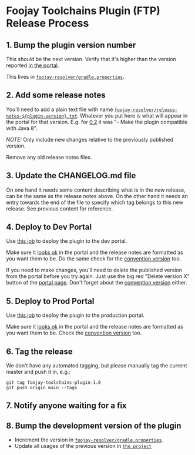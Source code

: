 # Foojay Toolchains Plugin (FTP) Release Process

## 1. Bump the plugin version number

This should be the next version.
Verify that it's higher than the version reported [in the portal](https://plugins.gradle.org/plugin/org.gradle.toolchains.foojay-resolver).

This lives in [`foojay-resolver/gradle.properties`](https://github.com/gradle/foojay-toolchains/blob/main/foojay-resolver/gradle.properties).


## 2. Add some release notes

You'll need to add a plain text file with name [`foojay-resolver/release-notes-${plugin-version}.txt`](https://github.com/gradle/foojay-toolchains/tree/main/foojay-resolver).
Whatever you put here is what will appear in the portal for that version.
E.g. for [0.2](https://plugins.gradle.org/plugin/org.gradle.toolchains.foojay-resolver/0.2) it was "- Make the plugin compatible with Java 8".

*NOTE:* Only include new changes relative to the previously published version.

Remove any old release notes files.


## 3. Update the CHANGELOG.md file

On one hand it needs some content describing what is in the new release, can be the same as the release notes above.
On the other hand it needs an entry towards the end of the file to specify which tag belongs to this new release. 
See previous content for reference.


## 4. Deploy to Dev Portal

Use [this job](https://builds.gradle.org/buildConfiguration/Dotcom_PluginsPortal_DeployFoojayToolchainsPluginDevelopment?branch=%3Cdefault%3E&buildTypeTab=overview&mode=builds#all-projects) to deploy the plugin to the dev portal.

Make sure it [looks ok](https://plugins.grdev.net/plugin/org.gradle.toolchains.foojay-resolver) in the portal and the release notes are formatted as you want them to be.
Do the same check for the [convention version](https://plugins.grdev.net/plugin/org.gradle.toolchains.foojay-resolver-convention) too.

If you need to make changes, you'll need to delete the published version from the portal before you try again.
Just use the big red "Delete version X" button of the [portal page](https://plugins.grdev.net/plugin/org.gradle.toolchains.foojay-resolver).
Don't forget about the [convention version](https://plugins.grdev.net/plugin/org.gradle.toolchains.foojay-resolver-convention) either.


## 5. Deploy to Prod Portal

Use [this job](https://builds.gradle.org/buildConfiguration/Dotcom_PluginsPortal_DeployFoojayToolchainsPluginProduction?branch=%3Cdefault%3E&buildTypeTab=overview&mode=builds#all-projects) to deploy the plugin to the production portal.

Make sure it [looks ok](https://plugins.gradle.org/plugin/org.gradle.toolchains.foojay-resolver) in the portal and the release notes are formatted as you want them to be.
Check the [convention version](https://plugins.gradle.org/plugin/org.gradle.toolchains.foojay-resolver-convention) too.


## 6. Tag the release

We don't have any automated tagging, but please manually tag the current master and push it in, e.g.:

    git tag foojay-toolchains-plugin-1.0
    git push origin main --tags


## 7. Notify anyone waiting for a fix


## 8. Bump the development version of the plugin

- Increment the version in [`foojay-resolver/gradle.properties`](https://github.com/gradle/foojay-toolchains/blob/main/foojay-resolver/gradle.properties).
- Update all usages of the previous version in [`the project`](https://github.com/gradle/foojay-toolchains/)
